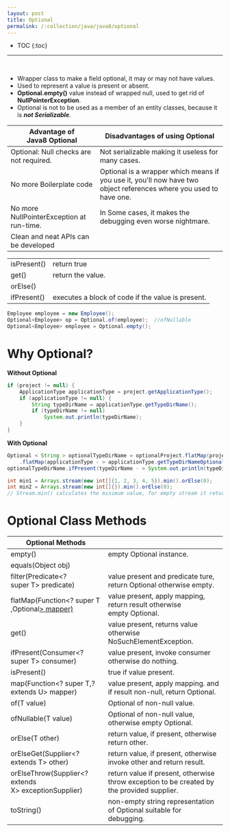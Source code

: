 ```yaml
---
layout: post
title: Optional
permalink: /:collection/java/java8/optional
---
```


- TOC
{:toc}

<hr><br>

* Wrapper class to make a field optional, it may or may not have values.
* Used to represent a value is present or absent.
* **Optional.empty()** value instead of wrapped null, used to get rid of **NullPointerException**.
* Optional is not to be used as a member of an entity classes, because it is ***not Serializable***.

|Advantage of Java8 Optional|Disadvantages of using Optional|
|---|---|
Optional: Null checks are not required. | Not serializable making it useless for many cases.
No more Boilerplate code | Optional is a wrapper which means if you use it, you'll now have two object references where you used to have one.
No more NullPointerException at run-time. | In Some cases, it makes the debugging even worse nightmare.
Clean and neat APIs can be developed | 

|||
---|---
isPresent() | return true 
get()       | return the value. 
orElse()    |  
ifPresent() | executes a block of code if the value is present.

```java
Employee employee = new Employee(); 
Optional<Employee> op = Optional.of(employee);  //ofNullable
Optional<Employee> employee = Optional.empty();
```

# Why Optional?
**Without Optional**
```java
if (project != null) {
    ApplicationType applicationType = project.getApplicationType();
    if (applicationType != null) {
        String typeDirName = applicationType.getTypeDirName();
        if (typeDirName != null)
            System.out.println(typeDirName);
    }
}
```

**With Optional**
```java
Optional < String > optionalTypeDirName = optionalProject.flatMap(project - > project.getApplicationTypeOptional())
    .flatMap(applicationType - > applicationType.getTypeDirNameOptional());
optionalTypeDirName.ifPresent(typeDirName - > System.out.println(typeDirName));
```

```java
int min1 = Arrays.stream(new int[]{1, 2, 3, 4, 5}).min().orElse(0);
int min2 = Arrays.stream(new int[]{}).min().orElse(0);
// Stream.min() calculates the minimum value, for empty stream it returns Optional rather than null or exception.
```

# Optional Class Methods

|Optional Methods |   |
|---              |---|
|empty()	| empty Optional instance.|
|equals(Object obj) ||
|filter(Predicate<? super T> predicate) | value present and predicate ture, return Optional otherwise empty.|
|flatMap(Function<? super T ,Optional<U>> mapper) | value present, apply mapping, return result otherwise empty Optional.|
|get() | value present, returns value otherwise NoSuchElementException.|
|ifPresent(Consumer<? super T> consumer) | value present, invoke consumer otherwise do nothing.|
|isPresent()	| true if value present.|
|map(Function<? super T,? extends U> mapper)	| value present, apply mapping. and if result non-null, return Optional.|
|of(T value)	| Optional of non-null value.|
|ofNullable(T value)	| Optional of non-null value, otherwise empty Optional.|
|orElse(T other)	| return value, if present, otherwise return other.|
|orElseGet(Supplier<? extends T> other) | return value, if present, otherwise invoke other and return result.|
|orElseThrow(Supplier<? extends X> exceptionSupplier) | return value if present, otherwise throw exception to be created by the provided supplier.|
|toString() | non-empty string representation of Optional suitable for debugging.|
